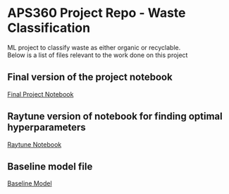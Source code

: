 # APS360 Project Repo - Waste Classification
ML project to classify waste as either organic or recyclable.  
Below is a list of files relevant to the work done on this project

## Final version of the project notebook
[Final Project Notebook](APS360_Project.ipynb)

## Raytune version of notebook for finding optimal hyperparameters
[Raytune Notebook](APS360_Project_Raytune.ipynb)

## Baseline model file
[Baseline Model](baseline.py)
